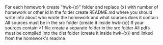 For each homework create "hwk-{x}" folder and replace {x} with number of homework or other id
In the folder create README.md where you should write info about who wrote the homework and what sources does it contain
All sources must be in the src folder (create it inside hwk-{x})
If your sources contain >1 file create a separate folder in the src folder
All pdfs must be compiled into the dist folder (create it inside hwk-{x}) and linked from the homework's readme
